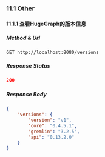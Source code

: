 ### 11.1 Other

#### 11.1.1 查看HugeGraph的版本信息

##### Method & Url

```
GET http://localhost:8080/versions
```

##### Response Status

```json
200
```

##### Response Body

```json
{
    "versions": {
        "version": "v1",
        "core": "0.4.5.1",
        "gremlin": "3.2.5",
        "api": "0.13.2.0"
    }
}
```
